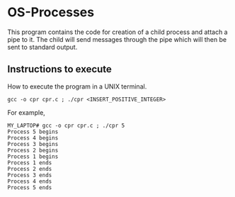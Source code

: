 # OS-Processes
This program contains the code for creation of a child process and attach a pipe to it. The child will send messages through the pipe which will then be sent to standard output.

## Instructions to execute
How to execute the program in a UNIX terminal.
```
gcc -o cpr cpr.c ; ./cpr <INSERT_POSITIVE_INTEGER>
```
For example,
```
MY_LAPTOP# gcc -o cpr cpr.c ; ./cpr 5
Process 5 begins
Process 4 begins
Process 3 begins
Process 2 begins
Process 1 begins
Process 1 ends
Process 2 ends
Process 3 ends
Process 4 ends
Process 5 ends
```
